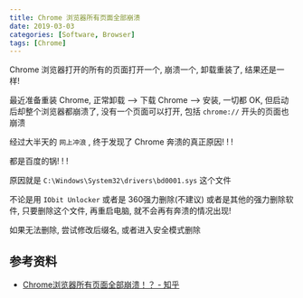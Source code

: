 ```yaml
---
title: Chrome 浏览器所有页面全部崩溃
date: 2019-03-03
categories: [Software, Browser]
tags: [Chrome]
---
```


Chrome 浏览器打开的所有的页面打开一个, 崩溃一个, 卸载重装了, 结果还是一样!

最近准备重装 Chrome, 正常卸载 --> 下载 Chrome --> 安装, 一切都 OK, 但启动后却整个浏览器都崩溃了, 没有一个页面可以打开, 包括 `chrome://` 开头的页面也崩溃

经过大半天的 `网上冲浪` , 终于发现了 Chrome 奔溃的真正原因! ! !

都是百度的锅! ! !

原因就是 `C:\Windows\System32\drivers\bd0001.sys` 这个文件

不论是用 `IObit Unlocker` 或者是 360强力删除(不建议) 或者是其他的强力删除软件, 只要删除这个文件, 再重启电脑, 就不会再有奔溃的情况出现!

如果无法删除, 尝试修改后缀名, 或者进入安全模式删除

## 参考资料

- [Chrome浏览器所有页面全部崩溃！？ - 知乎](https://www.zhihu.com/question/29305453)
